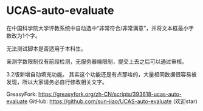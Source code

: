 # UCAS-auto-evaluate

在中国科学院大学评教系统中自动选中“非常符合/非常满意”，并将文本框最小字数改为1个字。

无法测试脚本是否适用于本科生。

亲测字数限制仅有前段检测，无服务器端限制，提交上去之后可以通过审核。

3.2版新增自动填充功能。
其实这个功能还是有点那啥的，大量相同数据很容易被发现，所以大家请务必自行修改相关文字。

GreasyFork: https://greasyfork.org/zh-CN/scripts/393618-ucas-auto-evaluate
GitHub: https://github.com/sun-jiao/UCAS-auto-evaluate  (欢迎star)
